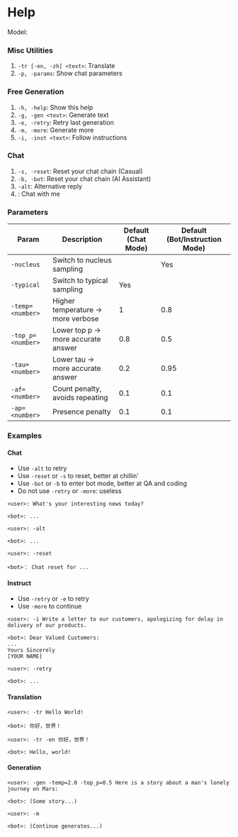 # Help
Model: <model>

### Misc Utilities
1. `-tr [-en, -zh] <text>`: Translate
2. `-p, -params`: Show chat parameters

### Free Generation
1. `-h, -help`: Show this help
2. `-g, -gen <text>`: Generate text
3. `-e, -retry`: Retry last generation
4. `-m, -more`: Generate more
6. `-i, -inst <text>`: Follow instructions

### Chat
1. `-s, -reset`: Reset your chat chain (Casual)
2. `-b, -bot`: Reset your chat chain (AI Assistant)
3. `-alt`: Alternative reply
4. <chat>: Chat with me

### Parameters
| Param             | Description                        | Default (Chat Mode) | Default (Bot/Instruction Mode) |
| ----------------- | ---------------------------------- | ------------------- | ------------------------------ |
| `-nucleus`        | Switch to nucleus sampling         |                     | Yes                            |
| `-typical`        | Switch to typical sampling         | Yes                 |                                |
| `-temp=<number>`  | Higher temperature → more verbose  | 1                   | 0.8                            |
| `-top_p=<number>` | Lower top p → more accurate answer | 0.8                 | 0.5                            |
| `-tau=<number>`   | Lower tau → more accurate answer   | 0.2                 | 0.95                           |
| `-af=<number>`    | Count penalty, avoids repeating    | 0.1                 | 0.1                            |
| `-ap=<number>`    | Presence penalty                   | 0.1                 | 0.1                            |

### Examples
#### Chat
* Use `-alt` to retry
* Use `-reset` or `-s` to reset, better at chillin'
* Use `-bot` or `-b` to enter bot mode, better at QA and coding
* Do not use `-retry` or `-more`: useless

```
<user>: What's your interesting news today?

<bot>: ...

<user>: -alt

<bot>: ...

<user>: -reset

<bot>： Chat reset for ...
```

#### Instruct
* Use `-retry` or `-e` to retry
* Use `-more` to continue

```
<user>: -i Write a letter to our customers, apologizing for delay in delivery of our products.

<bot>: Dear Valued Customers:
...
Yours Sincerely
[YOUR NAME]

<user>: -retry

<bot>: ...
```

#### Translation
```
<user>: -tr Hello World!

<bot>: 你好，世界！

<user>: -tr -en 你好，世界！

<bot>: Hello, world!
```

#### Generation
```
<user>: -gen -temp=2.0 -top_p=0.5 Here is a story about a man's lonely journey on Mars:

<bot>: (Some story...)

<user>: -m

<bot>: (Continue generates...)
```